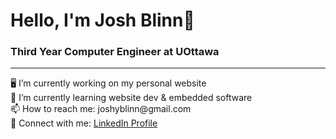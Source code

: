 <p style="text-align: center;">
<h1>Hello, I'm Josh Blinn🙂</h1>
<h3>Third Year Computer Engineer at UOttawa</h3>
</p>
<hr>
<p>
🖥️ I’m currently working on my personal website<br>
🌱 I’m currently learning website dev & embedded software<br>
📫 How to reach me: joshyblinn@gmail.com<br>
🔗 Connect with me: <a href="https://www.linkedin.com/in/josh-blinn/">LinkedIn Profile</a>
</p>

<!--
**LeBlinn/LeBlinn** is a ✨ _special_ ✨ repository because its `README.md` (this file) appears on your GitHub profile.

Here are some ideas to get you started:

- 🔭 I’m currently working on ...
- 🌱 I’m currently learning ...
- 👯 I’m looking to collaborate on ...
- 🤔 I’m looking for help with ...
- 💬 Ask me about ...
- 📫 How to reach me: ...
- 😄 Pronouns: ...
- ⚡ Fun fact: ...
-->
